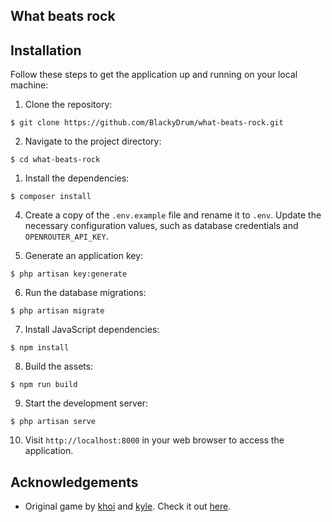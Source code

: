 ## What beats rock

## Installation

Follow these steps to get the application up and running on your local machine:

1. Clone the repository:

```
$ git clone https://github.com/BlackyDrum/what-beats-rock.git
```

2. Navigate to the project directory:

```
$ cd what-beats-rock
```

1. Install the dependencies:

```
$ composer install
```

4. Create a copy of the `.env.example` file and rename it to `.env`. Update the necessary configuration values, such as database credentials and `OPENROUTER_API_KEY`.

5. Generate an application key:

```
$ php artisan key:generate
```

6. Run the database migrations:

```
$ php artisan migrate
```

7. Install JavaScript dependencies:

```
$ npm install
```

8. Build the assets:

```
$ npm run build
```

9.  Start the development server:

```
$ php artisan serve
```

10. Visit `http://localhost:8000` in your web browser to access the application.

## Acknowledgements

-   Original game by [khoi](https://x.com/dragon_khoi) and [kyle](https://x.com/qualiaspace). Check it out [here](https://www.whatbeatsrock.com/).
